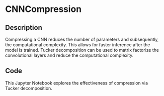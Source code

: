 # CNNCompression

## Description
Compressing a CNN reduces the number of parameters and subsequently, the computational complexity. This allows for faster inference after the model is trained. Tucker decomposition can be used to matrix factorize the convolutional layers and reduce the computational complexity.

## Code
This Jupyter Notebook explores the effectiveness of compression via Tucker decomposition.
